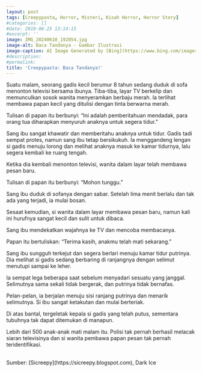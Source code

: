 ```yaml
---
layout: post
tags: [Creepypasta, Horror, Misteri, Kisah Horror, Horror Story]
#categories: []
#date: 2019-06-25 13:14:15
#excerpt: ''
image: IMG_20240610_192054.jpg
image-alt: Baca Tandanya - Gambar Ilustrasi 
image-caption: AI Image Generated by [Bing](https://www.bing.com/images/create/gambarkan-sebuah-adegan-di-mana-seorang-wanita-ber/1-6666ea490de6454e979514a3dfa7f97c?id=UGNBo%2bx5TOn9vAmy0nXoDw%3d%3d&view=detailv2&idpp=genimg&thId=OIG4.igJbeFLvweB0ztpCFm1w&FORM=GCRIDP&mode=overlay)
#description:
#permalink:
title: 'Creepypasta: Baca Tandanya!'
---
```





Suatu malam, seorang gadis kecil berumur 8 tahun sedang duduk di sofa menonton televisi bersama ibunya. Tiba-tiba, layar TV berkelip dan memunculkan sosok wanita menyeramkan berbaju merah. Ia terlihat membawa papan kecil yang ditulisi dengan tinta berwarna merah.

Tulisan di papan itu berbunyi: “Ini adalah pemberitahuan mendadak, para orang tua diharapkan menyuruh anaknya untuk segera tidur.”

Sang ibu sangat khawatir dan memberitahu anaknya untuk tidur. Gadis tadi sempat protes, namun sang ibu tetap bersikukuh. Ia menggandeng lengan si gadis menuju lorong dan melihat anaknya masuk ke kamar tidurnya, lalu segera kembali ke ruang tengah.

Ketika dia kembali menonton televisi, wanita dalam layar telah membawa pesan baru.

Tulisan di papan itu berbunyi: “Mohon tunggu.”

Sang ibu duduk di sofanya dengan sabar. Setelah lima menit berlalu dan tak ada yang terjadi, ia mulai bosan.

Sesaat kemudian, si wanita dalam layar membawa pesan baru, namun kali ini hurufnya sangat kecil dan sulit untuk dibaca.

Sang ibu mendekatkan wajahnya ke TV dan mencoba membacanya.

Papan itu bertuliskan: “Terima kasih, anakmu telah mati sekarang.”

Sang ibu sungguh terkejut dan segera berlari menuju kamar tidur putrinya. Dia melihat si gadis sedang berbaring di ranjangnya dengan selimut menutupi sampai ke leher.

Ia sempat lega beberapa saat sebelum menyadari sesuatu yang janggal. Selimutnya sama sekali tidak bergerak, dan putrinya tidak bernafas.

Pelan-pelan, ia berjalan menuju sisi ranjang putrinya dan menarik selimutnya. Si ibu sangat ketakutan dan mulai berteriak.

Di atas bantal, tergeletak kepala si gadis yang telah putus, sementara tubuhnya tak dapat ditemukan di manapun.

Lebih dari 500 anak-anak mati malam itu. Polisi tak pernah berhasil melacak siaran televisinya dan si wanita pembawa papan pesan tak pernah teridentifikasi.


<br>
Sumber: [Sicreepy](https://sicreepy.blogspot.com), Dark Ice

